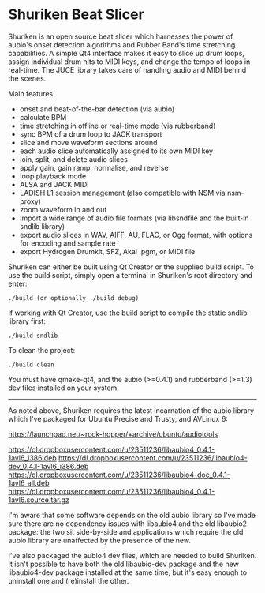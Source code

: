 Shuriken Beat Slicer
====================

Shuriken is an open source beat slicer which harnesses the power of aubio's onset detection algorithms and Rubber Band's time stretching capabilities. A simple Qt4 interface makes it easy to slice up drum loops, assign individual drum hits to MIDI keys, and change the tempo of loops in real-time. The JUCE library takes care of handling audio and MIDI behind the scenes.

Main features:

- onset and beat-of-the-bar detection (via aubio)
- calculate BPM
- time stretching in offline or real-time mode (via rubberband)
- sync BPM of a drum loop to JACK transport
- slice and move waveform sections around
- each audio slice automatically assigned to its own MIDI key
- join, split, and delete audio slices
- apply gain, gain ramp, normalise, and reverse
- loop playback mode
- ALSA and JACK MIDI
- LADISH L1 session management (also compatible with NSM via nsm-proxy)
- zoom waveform in and out
- import a wide range of audio file formats (via libsndfile and the built-in sndlib library)
- export audio slices in WAV, AIFF, AU, FLAC, or Ogg format, with options for encoding and sample rate
- export Hydrogen Drumkit, SFZ, Akai .pgm, or MIDI file

Shuriken can either be built using Qt Creator or the supplied build script. To use the build script, simply open a terminal in Shuriken's root directory and enter:

    ./build (or optionally ./build debug)

If working with Qt Creator, use the build script to compile the static sndlib library first:

    ./build sndlib

To clean the project:

    ./build clean

You must have qmake-qt4, and the aubio (>=0.4.1) and rubberband (>=1.3) dev files installed on your system.
___

As noted above, Shuriken requires the latest incarnation of the aubio library which I've packaged for Ubuntu Precise and Trusty, and AVLinux 6:

https://launchpad.net/~rock-hopper/+archive/ubuntu/audiotools

https://dl.dropboxusercontent.com/u/23511236/libaubio4_0.4.1-1avl6_i386.deb
https://dl.dropboxusercontent.com/u/23511236/libaubio4-dev_0.4.1-1avl6_i386.deb
https://dl.dropboxusercontent.com/u/23511236/libaubio4-doc_0.4.1-1avl6_all.deb
https://dl.dropboxusercontent.com/u/23511236/libaubio4_0.4.1-1avl6.source.tar.gz

I'm aware that some software depends on the old aubio library so I've made sure there are no dependency issues with libaubio4 and the old libaubio2 package: the two sit side-by-side and applications which require the old aubio library are unaffected by the presence of the new.

I've also packaged the aubio4 dev files, which are needed to build Shuriken.  It isn't possible to have both the old libaubio-dev package and the new libaubio4-dev package installed at the same time, but it's easy enough to uninstall one and (re)install the other.
